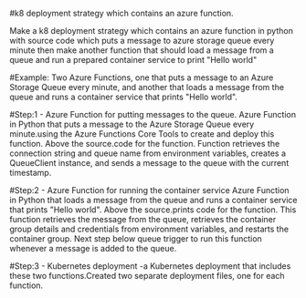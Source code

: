 #k8 deployment strategy which contains an azure function.

Make a k8 deployment strategy which contains an azure function in python with source code which puts a message to azure storage queue every minute then make another function that  should load a message from a queue and run a prepared container service to print "Hello world" 

#Example:
Two Azure Functions, one that puts a message to an Azure Storage Queue every minute, and another that loads a message from the queue and runs a container service that prints "Hello world".

#Step:1 -
Azure Function for putting messages to the queue.
Azure Function in Python that puts a message to the Azure Storage Queue every minute.using the Azure Functions Core Tools to create and deploy this function. Above the source.code for the function.
Function retrieves the connection string and queue name from environment variables, creates a QueueClient instance, and sends a message to the queue with the current timestamp.

#Step:2 -
Azure Function for running the container service
Azure Function in Python that loads a message from the queue and runs a container service that prints "Hello world". Above the source.prints code for the function.
This function retrieves the message from the queue, retrieves the container group details and credentials from environment variables, and restarts the container group. Next step below queue trigger to run this function whenever a message is added to the queue.

#Step:3 -
Kubernetes deployment -a Kubernetes deployment that includes these two functions.Created two separate deployment files, one for each function.
